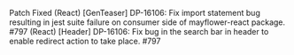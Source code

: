 Patch
Fixed
(React) [GenTeaser] DP-16106: Fix import statement bug resulting in jest suite failure on consumer side of mayflower-react package. #797
(React) [Header] DP-16106: Fix bug in the search bar in header to enable redirect action to take place. #797